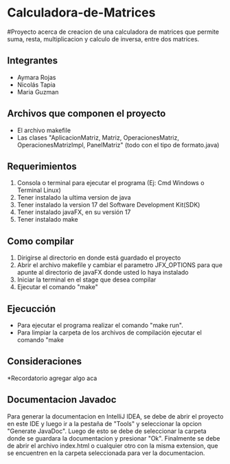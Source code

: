 # Calculadora-de-Matrices

#Proyecto acerca de creacion de una calculadora de matrices que permite suma, resta, multiplicacion y calculo de inversa, entre dos matrices.

## Integrantes
- Aymara Rojas
- Nicolás Tapia
- Maria Guzman

## Archivos que componen el proyecto
* El archivo makefile
* Las clases "AplicacionMatriz, Matriz, OperacionesMatriz, OperacionesMatrizImpl, PanelMatriz" (todo con el tipo de formato.java) 

## Requerimientos
1) Consola o terminal para ejecutar el programa (Ej: Cmd Windows o Terminal Linux)
2) Tener instalado la ultima version de java
3) Tener instalado la version 17 del Software Development Kit(SDK)
4) Tener instalado javaFX, en su versión 17
5) Tener instalado make

## Como compilar
1) Dirigirse al directorio en donde está guardado el proyecto 
2) Abrir el archivo makefile y cambiar el parametro JFX_OPTIONS para que apunte al directorio de javaFX donde usted lo haya instalado
3) Iniciar la terminal en el stage que desea compilar 
4) Ejecutar el comando "make"

## Ejecucción 
* Para ejecutar el programa realizar el comando "make run".
* Para limpiar la carpeta de los archivos de compilación ejecutar el comando "make 

## Consideraciones
*Recordatorio agregar algo aca

## Documentacion Javadoc
Para generar la documentacion en IntelliJ IDEA, se debe de abrir el proyecto en este IDE y luego ir a la pestaña de "Tools" y seleccionar la opcion "Generate JavaDoc". Luego de esto se debe de seleccionar la carpeta donde se guardara la documentacion y presionar "Ok". Finalmente se debe de abrir el archivo index.html o cualquier otro con la misma extension, que se encuentren en la carpeta seleccionada para ver la documentacion.

